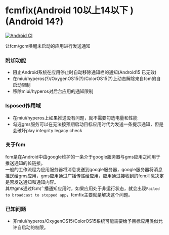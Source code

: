# fcmfix(Android 10以上14以下 )(Android 14?)

[![Android CI](https://github.com/kooritea/fcmfix/workflows/Android%20CI/badge.svg)](https://github.com/kooritea/fcmfix/actions)

让fcm/gcm唤醒未启动的应用进行发送通知  

### 附加功能

- 阻止Android系统在应用停止时自动移除通知栏的通知(Android15 已无效)
- 在miui/hyperos(?)/OxygenOS15(?)/ColorOS15(?)上动态解除来自fcm的自启动限制
- 移除miui/hyperos对后台应用的通知限制

### lsposed作用域
- 在miui/hyperos上如果推送没有问题，就不需要勾选电量和性能
- 勾选gms服务可以在无法按预期启动目标应用时代为发送一条提示通知，但是会破坏play integrity legacy check

### 关于fcm

fcm是在Android中由google维护的一条介于google服务器与gms应用之间用于推送通知的长链接。  
一般的工作流程为应用服务器将消息发送到google服务器，google服务器将消息推送给gms应用，gms应用通过广播传递给应用，应用通过接收到的fcm消息决定是否发送通知和通知内容。  
其中gms通过fcm广播通知应用时，如果应用处于非运行状态，就会出现`Failed to broadcast to stopped app`，fcmfix主要就是解决这个问题。

### 已知问题

- 非miui/hyperos/OxygenOS15/ColorOS15系统可能需要给予目标应用类似允许自启动的权限。
